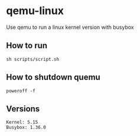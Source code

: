 # qemu-linux
Use qemu to run a linux kernel version with busybox

## How to run

```
sh scripts/script.sh
```

## How to shutdown quemu

```
poweroff -f
```

## Versions

```
Kernel: 5.15
Busybox: 1.36.0
```